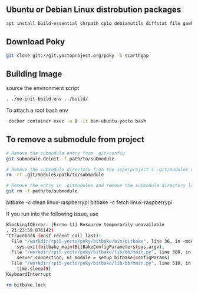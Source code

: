 ## Ubuntu or Debian Linux distrobution packages


```bash
apt install build-essential chrpath cpio debianutils diffstat file gawk gcc git iputils-ping libacl1 liblz4-tool locales python3 python3-git python3-jinja2 python3-pexpect python3-pip python3-subunit socat texinfo unzip wget xz-utils zstd
```

## Download Poky

```bash
git clone git://git.yoctoproject.org/poky -b scarthgap
```

## Building Image

source the environment script
```bash
. ./oe-init-build-env ../build/
```

To attach a root bash env
```bash
 docker container exec -u 0 -it ben-ubuntu-yocto bash 
```

## To remove a submodule from project
```bash
# Remove the submodule entry from .git/config
git submodule deinit -f path/to/submodule

# Remove the submodule directory from the superproject's .git/modules directory
rm -rf .git/modules/path/to/submodule

# Remove the entry in .gitmodules and remove the submodule directory located at path/to/submodule
git rm -f path/to/submodule
```

bitbake -c clean linux-raspberrypi
bitbake -c fetch linux-raspberrypi


If you run into the following issue, use 
```bash
BlockingIOError: [Errno 11] Resource temporarily unavailable
, 21:23:59.876142)
^CTraceback (most recent call last):
  File "/workdir/rpi5-yocto/poky/bitbake/bin/bitbake", line 36, in <module>
    sys.exit(bitbake_main(BitBakeConfigParameters(sys.argv),
  File "/workdir/rpi5-yocto/poky/bitbake/lib/bb/main.py", line 388, in bitbake_main
    server_connection, ui_module = setup_bitbake(configParams)
  File "/workdir/rpi5-yocto/poky/bitbake/lib/bb/main.py", line 510, in setup_bitbake
    time.sleep(5)
KeyboardInterrupt
```



```bash
rm bitbake.lock
```

